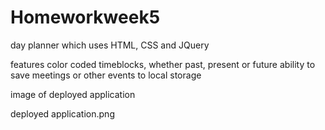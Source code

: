 # Homeworkweek5

day planner which uses HTML, CSS and JQuery 

features
color coded timeblocks, whether past, present or future
ability to save meetings or other events to local storage

image of deployed application 

deployed application.png
